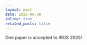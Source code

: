```yaml
---
layout: post
date: 2025-06-30
inline: true
related_posts: false
---
```


One paper is accepted to IROS 2025!
